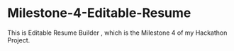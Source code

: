 # Milestone-4-Editable-Resume
This is Editable Resume Builder , which is the Milestone 4 of my Hackathon Project.
